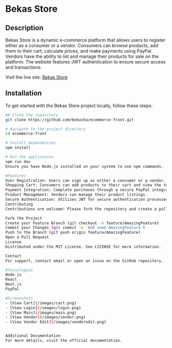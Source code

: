 # Bekas Store

## Description
Bekas Store is a dynamic e-commerce platform that allows users to register either as a consumer or a vendor. Consumers can browse products, add them to their cart, calculate prices, and make payments using PayPal. Vendors have the ability to list and manage their products for sale on the platform. The website features JWT authentication to ensure secure access and transactions.

Visit the live site: [Bekas Store](https://www.bekasstore.pro)

## Installation

To get started with the Bekas Store project locally, follow these steps:

```bash
## Clone the repository
git clone https://github.com/bekusha/ecommerce-front.git

# Navigate to the project directory
cd ecommerce-front

# Install dependencies
npm install

# Run the application
npm run dev
Ensure you have Node.js installed on your system to use npm commands.

#Features
User Registration: Users can sign up as either a consumer or a vendor.
Shopping Cart: Consumers can add products to their cart and view the total price.
Payment Integration: Complete purchases through a secure PayPal integration.
Product Management: Vendors can manage their product listings.
Secure Authentication: Utilizes JWT for secure authentication processes.
Contributing
Contributions are welcome! Please fork the repository and create a pull request with your new features or fixes.

Fork the Project
Create your Feature Branch (git checkout -b feature/AmazingFeature)
Commit your Changes (git commit -m 'Add some AmazingFeature')
Push to the Branch (git push origin feature/AmazingFeature)
Open a Pull Request
License
Distributed under the MIT License. See LICENSE for more information.

Contact
For support, contact email or open an issue on the GitHub repository.

#Tecnologies
Node.js
React
Next.js
PayPal

#Screenshots
- [View Cart](/images/cart.png)
- [View Login](/images/login.png)
- [View Main](/images/main.png)
- [View Vendor](/images/vendor.png)
- [View Vendor Edit](/images/vendoredit.png)


Additional Documentation
For more details, visit the official documentation.
